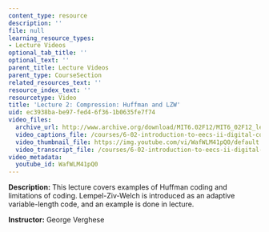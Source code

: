 ```yaml
---
content_type: resource
description: ''
file: null
learning_resource_types:
- Lecture Videos
optional_tab_title: ''
optional_text: ''
parent_title: Lecture Videos
parent_type: CourseSection
related_resources_text: ''
resource_index_text: ''
resourcetype: Video
title: 'Lecture 2: Compression: Huffman and LZW'
uid: ec3938ba-be97-fed4-6f36-1b0635fe7f74
video_files:
  archive_url: http://www.archive.org/download/MIT6.02F12/MIT6_02F12_lec02_300k.mp4
  video_captions_file: /courses/6-02-introduction-to-eecs-ii-digital-communication-systems-fall-2012/f47230553b145303bafc338be8ad8dec_WafWLM41pQ0.vtt
  video_thumbnail_file: https://img.youtube.com/vi/WafWLM41pQ0/default.jpg
  video_transcript_file: /courses/6-02-introduction-to-eecs-ii-digital-communication-systems-fall-2012/3f63e209db5b2c8b329af1d2a8d672b2_WafWLM41pQ0.pdf
video_metadata:
  youtube_id: WafWLM41pQ0
---
```


**Description:** This lecture covers examples of Huffman coding and limitations of coding. Lempel-Ziv-Welch is introduced as an adaptive variable-length code, and an example is done in lecture.

**Instructor:** George Verghese